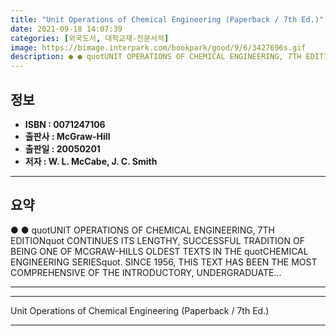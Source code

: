 ```yaml
---
title: "Unit Operations of Chemical Engineering (Paperback / 7th Ed.)"
date: 2021-09-18 14:07:39
categories: [외국도서, 대학교재-전문서적]
image: https://bimage.interpark.com/bookpark/good/9/6/3427696s.gif
description: ● ● quotUNIT OPERATIONS OF CHEMICAL ENGINEERING, 7TH EDITIONquot CONTINUES ITS LENGTHY, SUCCESSFUL TRADITION OF BEING ONE OF MCGRAW-HILLS OLDEST TEXTS IN THE
---
```


## **정보**

- **ISBN : 0071247106**
- **출판사 : McGraw-Hill**
- **출판일 : 20050201**
- **저자 : W. L. McCabe, J. C. Smith**

------



## **요약**

●  ●  quotUNIT OPERATIONS OF CHEMICAL ENGINEERING, 7TH EDITIONquot CONTINUES ITS LENGTHY, SUCCESSFUL TRADITION OF BEING ONE OF MCGRAW-HILLS OLDEST TEXTS IN THE quotCHEMICAL ENGINEERING SERIESquot. SINCE 1956, THIS TEXT HAS BEEN THE MOST COMPREHENSIVE OF THE INTRODUCTORY, UNDERGRADUATE... 

------



------


Unit Operations of Chemical Engineering (Paperback / 7th Ed.) 

------


